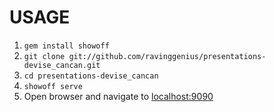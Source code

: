 # USAGE

1. `gem install showoff`
2. `git clone git://github.com/ravinggenius/presentations-devise_cancan.git`
3. `cd presentations-devise_cancan`
4. `showoff serve`
5. Open browser and navigate to [localhost:9090](http://localhost:9090/)
